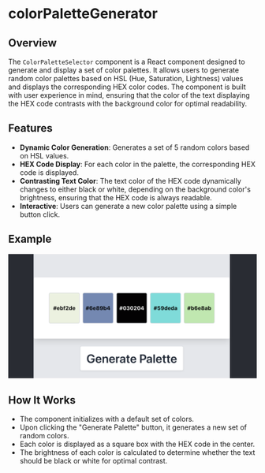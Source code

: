 # colorPaletteGenerator

## Overview

The `ColorPaletteSelector` component is a React component designed to generate and display a set of color palettes. It allows users to generate random color palettes based on HSL (Hue, Saturation, Lightness) values and displays the corresponding HEX color codes. The component is built with user experience in mind, ensuring that the color of the text displaying the HEX code contrasts with the background color for optimal readability.

## Features

- **Dynamic Color Generation**: Generates a set of 5 random colors based on HSL values.
- **HEX Code Display**: For each color in the palette, the corresponding HEX code is displayed.
- **Contrasting Text Color**: The text color of the HEX code dynamically changes to either black or white, depending on the background color's brightness, ensuring that the HEX code is always readable.
- **Interactive**: Users can generate a new color palette using a simple button click.

## Example

![Color Palette Selector Example](./colorPaletteGenerator/src/assets/colorPaletteExample.png)

## How It Works

- The component initializes with a default set of colors.
- Upon clicking the "Generate Palette" button, it generates a new set of random colors.
- Each color is displayed as a square box with the HEX code in the center.
- The brightness of each color is calculated to determine whether the text should be black or white for optimal contrast.